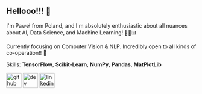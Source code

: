 ## Hellooo!!! 👋
I'm Paweł from Poland, and I'm absolutely enthusiastic about all nuances about AI, Data Science, and Machine Learning! 🤖🔬📊

Currently focusing on Computer Vision & NLP.
Incredibly open to all kinds of co-operation!! 🤝

Skills: **TensorFlow**, **Scikit-Learn**, **NumPy**, **Pandas**, **MatPlotLib**


[<img src='https://cdn.jsdelivr.net/npm/simple-icons@3.0.1/icons/github.svg' alt='github' height='40'>](https://github.com/pawelsiurek)  [<img src='https://cdn.jsdelivr.net/npm/simple-icons@3.0.1/icons/hashnode.svg' alt='dev' height='40'>](https://pawelsiurek.hashnode.dev/)  [<img src='https://cdn.jsdelivr.net/npm/simple-icons@3.0.1/icons/linkedin.svg' alt='linkedin' height='40'>](https://www.linkedin.com/in/paweł-siurek-684056231//)  

